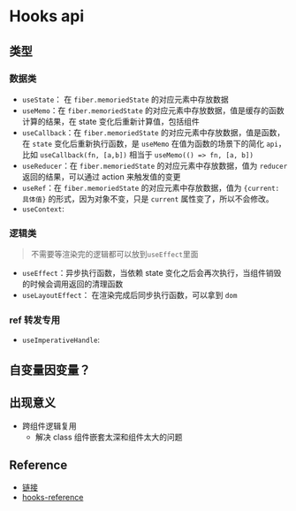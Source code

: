 # Hooks api

## 类型

### 数据类

- `useState`： 在 `fiber.memoriedState` 的对应元素中存放数据
- `useMemo`：在 `fiber.memoriedState` 的对应元素中存放数据，值是缓存的函数计算的结果，在 state 变化后重新计算值，包括组件
- `useCallback`：在 `fiber.memoriedState` 的对应元素中存放数据，值是函数，在 `state` 变化后重新执行函数，是 `useMemo` 在值为函数的场景下的简化 `api`，比如 `useCallback(fn, [a,b])` 相当于 `useMemo(() => fn, [a, b])`
- `useReducer`：在 `fiber.memoriedState` 的对应元素中存放数据，值为 `reducer` 返回的结果，可以通过 action 来触发值的变更
- `useRef`：在 `fiber.memoriedState` 的对应元素中存放数据，值为 `{current: 具体值}` 的形式，因为对象不变，只是 `current` 属性变了，所以不会修改。
- `useContext`:

### 逻辑类

> 不需要等渲染完的逻辑都可以放到`useEffect`里面

- `useEffect`：异步执行函数，当依赖 state 变化之后会再次执行，当组件销毁的时候会调用返回的清理函数
- `useLayoutEffect`： 在渲染完成后同步执行函数，可以拿到 `dom`

### ref 转发专用

- `useImperativeHandle`:

## 自变量因变量？

## 出现意义

- 跨组件逻辑复用
  - 解决 class 组件嵌套太深和组件太大的问题

## Reference

- [链接](https://juejin.cn/post/7007048306438176799)
- [hooks-reference](https://reactjs.org/docs/hooks-reference.html)

